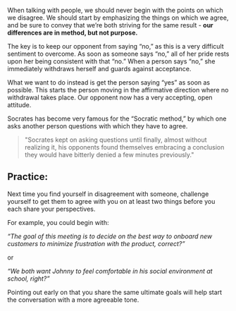When talking with people, we should never begin with the points on which we disagree. We should start by emphasizing the things on which we agree, and be sure to convey that we’re both striving for the same result - **our differences are in method, but not purpose.**

The key is to keep our opponent from saying “no,” as this is a very difficult sentiment to overcome. As soon as someone says “no,” all of her pride rests upon her being consistent with that “no.” When a person says “no,” she immediately withdraws herself and guards against acceptance.

What we want to do instead is get the person saying “yes” as soon as possible. This starts the person moving in the affirmative direction where no withdrawal takes place. Our opponent now has a very accepting, open attitude.

Socrates has become very famous for the “Socratic method,” by which one asks another person questions with which they have to agree.
> "Socrates kept on asking questions until finally, almost without realizing it, his opponents found themselves embracing a conclusion they would have bitterly denied a few minutes previously."


## Practice:
Next time you find yourself in disagreement with someone, challenge yourself to get them to agree with you on at least two things before you each share your perspectives.

For example, you could begin with:

_“The goal of this meeting is to decide on the best way to onboard new customers to minimize frustration with the product, correct?”_

or

_“We both want Johnny to feel comfortable in his social environment at school, right?”_

Pointing out early on that you share the same ultimate goals will help start the conversation with a more agreeable tone.